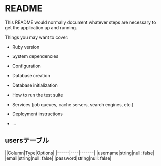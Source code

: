 # README

This README would normally document whatever steps are necessary to get the
application up and running.

Things you may want to cover:

* Ruby version

* System dependencies

* Configuration

* Database creation

* Database initialization

* How to run the test suite

* Services (job queues, cache servers, search engines, etc.)

* Deployment instructions

* ...

## usersテーブル
||Column|Type|Options|
|------|----|-------|
|username|string|null: false|
|email|string|null: false|
|password|string|null: false|


